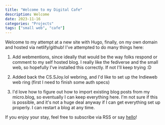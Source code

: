 ```yaml
---
title: "Welcome to my Digital Cafe"
description: Welcome
date: 2023-11-16
categories: "Projects"
tags: ["small web", "cafe"]
---
```


Welcome to my attempt at a new site with Hugo, finally, on my own domain and hosted via netlify/github! I've attempted to do many things here:

1. Add webmentions, since ideally that would be the way folks respond or comment to my self hosted blog. I really like the fediverse and the small web, so hopefully I've installed this correctly. If not I'll keep trying :D

2. Added back the CS.SJoy.lol webring, and I'd like to set up the Indieweb web ring (first I need to finish some auth specs)

3. I'd love how to figure out how to import existing blog posts from my micro.blog, so eventually I can keep everything here. I'm not sure if this is possible, and it's not a huge deal anyway if I can get everything set up properly. I can restart a blog at any time.

If you enjoy your stay, feel free to subscribe via RSS or say [hello](/about)!